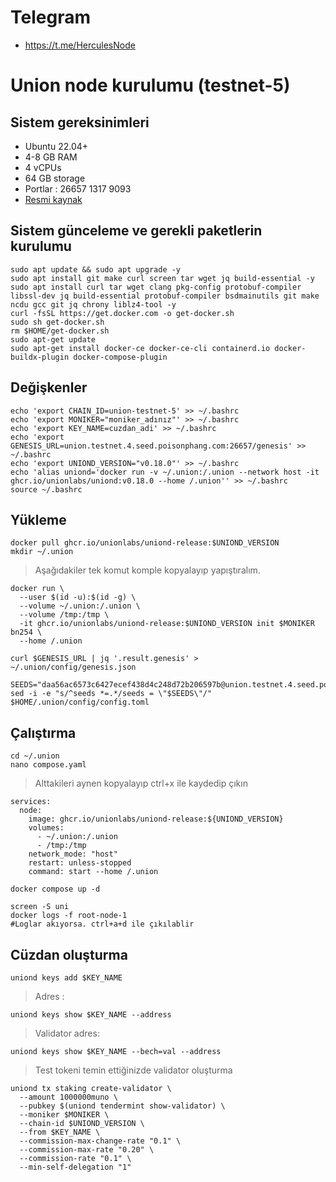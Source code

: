 # Telegram
- https://t.me/HerculesNode
# Union node kurulumu (testnet-5)
## Sistem gereksinimleri
 - Ubuntu 22.04+
 - 4-8 GB RAM
 - 4 vCPUs
 - 64 GB storage
 - Portlar : 26657 1317 9093
 - [Resmi kaynak](https://union.build/docs/joining-testnet/getting-started/)

## Sistem günceleme ve gerekli paketlerin kurulumu

```
sudo apt update && sudo apt upgrade -y
sudo apt install git make curl screen tar wget jq build-essential -y 
sudo apt install curl tar wget clang pkg-config protobuf-compiler libssl-dev jq build-essential protobuf-compiler bsdmainutils git make ncdu gcc git jq chrony liblz4-tool -y
curl -fsSL https://get.docker.com -o get-docker.sh
sudo sh get-docker.sh
rm $HOME/get-docker.sh
sudo apt-get update
sudo apt-get install docker-ce docker-ce-cli containerd.io docker-buildx-plugin docker-compose-plugin
```

## Değişkenler

```
echo 'export CHAIN_ID=union-testnet-5' >> ~/.bashrc
echo 'export MONIKER="moniker_adınız"' >> ~/.bashrc
echo 'export KEY_NAME=cuzdan_adi' >> ~/.bashrc
echo 'export GENESIS_URL=union.testnet.4.seed.poisonphang.com:26657/genesis' >> ~/.bashrc
echo 'export UNIOND_VERSION="v0.18.0"' >> ~/.bashrc
echo 'alias uniond='docker run -v ~/.union:/.union --network host -it ghcr.io/unionlabs/uniond:v0.18.0 --home /.union'' >> ~/.bashrc
source ~/.bashrc
```

## Yükleme
```
docker pull ghcr.io/unionlabs/uniond-release:$UNIOND_VERSION
mkdir ~/.union
```
> Aşağıdakiler tek komut komple kopyalayıp yapıştıralım.
```
docker run \
  --user $(id -u):$(id -g) \
  --volume ~/.union:/.union \
  --volume /tmp:/tmp \
  -it ghcr.io/unionlabs/uniond-release:$UNIOND_VERSION init $MONIKER bn254 \
  --home /.union
```
```
curl $GENESIS_URL | jq '.result.genesis' > ~/.union/config/genesis.json
```
```
SEEDS="daa56ac6573c6427ecef438d4c248d72b206597b@union.testnet.4.seed.poisonphang.com:26656"
sed -i -e "s/^seeds *=.*/seeds = \"$SEEDS\"/" $HOME/.union/config/config.toml
```

## Çalıştırma
```
cd ~/.union
nano compose.yaml
```
> Alttakileri aynen kopyalayıp ctrl+x ile kaydedip çıkın
```
services:
  node:
    image: ghcr.io/unionlabs/uniond-release:${UNIOND_VERSION}
    volumes:
      - ~/.union:/.union
      - /tmp:/tmp
    network_mode: "host"
    restart: unless-stopped
    command: start --home /.union
```
```
docker compose up -d
```
```
screen -S uni
docker logs -f root-node-1
#Loglar akıyorsa. ctrl+a+d ile çıkılablir
```

## Cüzdan oluşturma
```
uniond keys add $KEY_NAME
```
> Adres :
```
uniond keys show $KEY_NAME --address
```
> Validator adres:
```
uniond keys show $KEY_NAME --bech=val --address
```
> Test tokeni temin ettiğinizde validator oluşturma
```
uniond tx staking create-validator \
  --amount 1000000muno \
  --pubkey $(uniond tendermint show-validator) \
  --moniker $MONIKER \
  --chain-id $UNIOND_VERSION \
  --from $KEY_NAME \
  --commission-max-change-rate "0.1" \
  --commission-max-rate "0.20" \
  --commission-rate "0.1" \
  --min-self-delegation "1"
```







